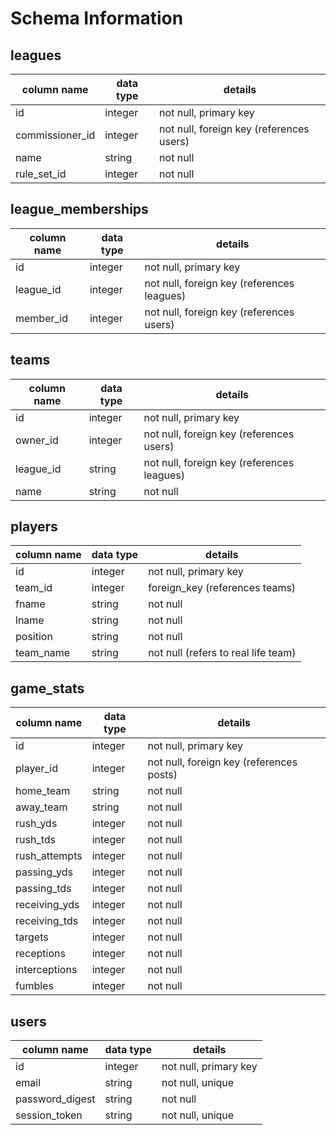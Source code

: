 # Schema Information

## leagues
column name     | data type | details
----------------|-----------|-----------------------
id              | integer   | not null, primary key
commissioner_id | integer   | not null, foreign key (references users)
name            | string    | not null
rule_set_id     | integer   | not null

## league_memberships
column name | data type | details
------------|-----------|-----------------------
id          | integer   | not null, primary key
league_id   | integer   | not null, foreign key (references leagues)
member_id   | integer   | not null, foreign key (references users)

## teams
column name | data type | details
------------|-----------|-----------------------
id          | integer   | not null, primary key
owner_id    | integer   | not null, foreign key (references users)
league_id   | string    | not null, foreign key (references leagues)
name        | string    | not null

## players
column name | data type | details
------------|-----------|-----------------------
id          | integer   | not null, primary key
team_id     | integer   | foreign_key (references teams)
fname       | string    | not null
lname       | string    | not null
position    | string    | not null
team_name   | string    | not null (refers to real life team)

## game_stats
column name   | data type | details
--------------|-----------|-----------------------
id            | integer   | not null, primary key
player_id     | integer   | not null, foreign key (references posts)
home_team     | string    | not null
away_team     | string    | not null
rush_yds      | integer   | not null
rush_tds      | integer   | not null
rush_attempts | integer   | not null
passing_yds   | integer   | not null
passing_tds   | integer   | not null
receiving_yds | integer   | not null
receiving_tds | integer   | not null
targets       | integer   | not null
receptions    | integer   | not null
interceptions | integer   | not null
fumbles       | integer   | not null

## users
column name     | data type | details
----------------|-----------|-----------------------
id              | integer   | not null, primary key
email           | string    | not null, unique
password_digest | string    | not null
session_token   | string    | not null, unique
